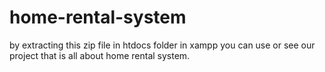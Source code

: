 # home-rental-system

by extracting this zip file in htdocs folder in xampp you can use or see our project that is all about home rental system.
